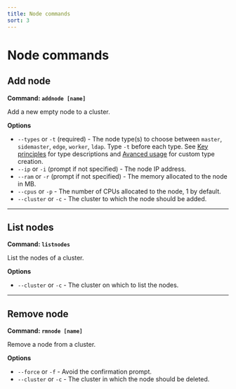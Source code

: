 ```yaml
---
title: Node commands
sort: 3
---
```


# Node commands

## Add node

**Command: `addnode [name]`**

Add a new empty node to a cluster.

**Options**

- `--types` or `-t` (required) - The node type(s) to choose between `master`, `sidemaster`, `edge`, `worker`, `ldap`. Type `-t` before each type. See [Key principles](../getting-started/key-principles.md) for type descriptions and [Avanced usage](../advanced-usage.md) for custom type creation.
- `--ip` or `-i` (prompt if not specified) - The node IP address.
- `--ram` or `-r` (prompt if not specified) - The memory allocated to the node in MB.
- `--cpus` or `-p` - The number of CPUs allocated to the node, 1 by default.
- `--cluster` or `-c` - The cluster to which the node should be added.

---
## List nodes

**Command: `listnodes`**

List the nodes of a cluster.

**Options**

- `--cluster` or `-c` - The cluster on which to list the nodes.

---
## Remove node

**Command: `rmnode [name]`**

Remove a node from a cluster.

**Options**

- `--force` or `-f` - Avoid the confirmation prompt.
- `--cluster` or `-c` - The cluster in which the node should be deleted.
